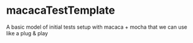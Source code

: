 # macacaTestTemplate
A basic model of initial tests setup with macaca + mocha that we can use like a plug & play
